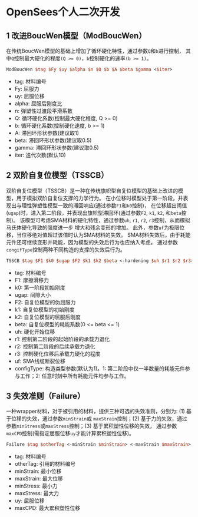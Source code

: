 # OpenSees个人二次开发
## 1 改进BoucWen模型（ModBoucWen）
在传统BoucWen模型的基础上增加了循环硬化特性，通过参数`Q`和`b`进行控制，
其中`Q`控制最大硬化的程度`(Q >= 0)`，`b`控制硬化的速率`(b >= 1)`。
```tcl
ModBoucWen $tag $Fy $uy $alpha $n $Q $b $A $beta $gamma <$iter>
```
* tag: 材料编号  
* Fy: 屈服力  
* uy: 屈服位移  
* alpha: 屈服后刚度比  
* n: 弹塑性过渡段平滑系数  
* Q: 循环硬化系数(控制最大硬化程度, Q >= 0)  
* b: 循环硬化系数(控制硬化速度, b >= 1)  
* A: 滞回环形状参数(建议取1)  
* beta: 滞回环形状参数(建议取0.5)  
* gamma: 滞回环形状参数(建议取0.5)  
* iter: 迭代次数(默认10)  
## 2 双阶自复位模型（TSSCB）
双阶自复位模型（TSSCB）是一种在传统旗帜型自复位模型的基础上改进的模型，用于模拟双阶自复位支撑的力学行为。
在小位移时模型处于第一阶段，并表现出与理性弹塑性模型一致的滞回响应(通过参数`F1`和`k0`控制)，
在位移超出阈值(`ugap`)时，进入第二阶段，并表现出旗帜型滞回环(通过参数`F2`, `k1`, `k2`, 和`beta`控制)。
该模型可考虑SMA材料的硬化特性，通过参数`uh`, `r1`, `r2`, `r3`控制，从而模拟马氏体硬化导致的强度进一步
增大和残余变形的增加。
此外，参数`uf`为极限位移，当位移绝对值超过该值时认为SMA材料的失效。
SMA材料失效后，由于耗能元件还可继续变形并耗能，因为模型的失效后行为也应纳入考虑。
通过参数`congifType`控制两种不同构造的支撑的失效后行为。
```tcl
TSSCB $tag $F1 $k0 $ugap $F2 $k1 $k2 $beta <-hardening $uh $r1 $r2 $r3> <-minmax $uf> <-configType $configType>
```
* tag: 材料编号  
* F1: 摩擦滑移力  
* k0: 第一阶段初始刚度  
* ugap: 间隙大小  
* F2: 自复位模型的伪屈服力  
* k1: 自复位模型的初始刚度  
* k2: 自复位模型的屈服后刚度  
* beta: 自复位模型的耗能系数(0 <= beta <= 1)  
* uh: 硬化开始位移  
* r1: 控制第二阶段的起始阶段的承载力退化  
* r2: 控制第二阶段的后续承载力退化  
* r3: 控制硬化位移后承载力硬化的程度  
* uf: SMA线缆断裂位移
* configType: 构造类型参数(默认为1)。1: 第二阶段中仅一半数量的耗能元件参与工作；2: 任意时刻中所有耗能元件均参与工作。
## 3 失效准则（Failure）
一种wrapper材料，对于被引用的材料，提供三种可选的失效准则，分别为: (1) 基于位移的失效，通过参数`minStrain`或
`maxStrain`控制；(2) 基于力的失效，通过参数`minStress`或`maxStress`控制；(3) 基于累积塑性位移的失效，
通过参数`maxCPD`控制(需指定屈服位移`uy`才能计算累积塑性位移)。
```tcl
Failure $tag $otherTag <-minStrain $minStrain> <-maxStrain $maxStrain> <-minStress $minStress> <-maxStress $maxStress> <-maxCPD $uy $maxCPD>
```
* tag: 材料编号  
* otherTag: 引用的材料编号  
* minStrain: 最小位移  
* maxStrain: 最大位移  
* minStress: 最小力  
* maxStress: 最大力  
* uy: 屈服位移  
* maxCPD: 最大累积塑性位移
